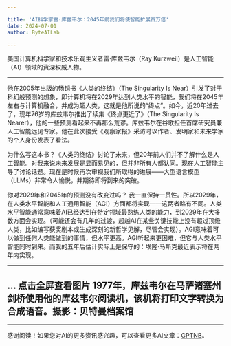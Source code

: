 ```yaml
---

title: 'AI科学家雷·库兹韦尔：2045年前我们将使智能扩展百万倍'
date: 2024-07-01
author: ByteAILab

---
```


美国计算机科学家和技术乐观主义者雷·库兹韦尔（Ray Kurzweil）是人工智能（AI）领域的资深权威人物。

---
他在2005年出版的畅销书《人类的终结》（The Singularity Is Near）引发了对于科幻般预测的想象，即计算机将在2029年达到人类水平的智能，我们将在2045年左右与计算机融合，并成为超人类，这就是他所说的“终点”。如今，近20年过去了，现年76岁的库兹韦尔推出了续集《终点更近了》（The Singularity Is Nearer），他的一些预测看起来不再那么荒谬。库兹韦尔在谷歌担任首席研究员兼人工智能远见专家。他在此次接受《观察家报》采访时以作者、发明家和未来学家的个人身份发表了看法。

为什么写这本书？《人类的终结》讨论了未来，但20年前人们并不了解什么是人工智能。对我来说未来发展是显而易见的，但并非所有人都认同。现在人工智能主导了讨论话题。现在是时候再次审视我们所取得的进展——大型语言模型（LLMs）非常令人愉悦，并期待即将到来的突破。

你对2029年和2045年的预测没有改变过吗？
我一直保持一贯性。所以2029年，在人类水平智能和人工通用智能（AGI）方面都将实现——这两者略有不同。人类水平智能通常意味着AI已经达到在特定领域最熟练人类的能力，到2029年在大多数方面会实现。（可能还会有几年的过渡，超越AI在某些关键技能上没有超过顶级人类，比如编写获奖剧本或生成深刻的新哲学见解，尽管会实现）。AGI意味着可以做到任何人类能做到的事情，但水平更高。AGI听起来更困难，但它与人类水平智能同时到来。而我的五年后估计实际上是保守的：埃隆·马斯克最近表示将在两年内实现。

---
...
点击全屏查看图片
1977年，库兹韦尔在马萨诸塞州剑桥使用他的库兹韦尔阅读机，该机将打印文字转换为合成语音。摄影：贝特曼档案馆
---
---
感谢阅读！如果您对AI的更多资讯感兴趣，可以查看更多AI文章：[GPTNB](https://gptnb.com)。